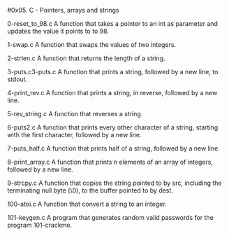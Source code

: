 #0x05. C - Pointers, arrays and strings

0-reset_to_98.c A function that takes a pointer to an int as parameter and updates the value it points to to 98.

1-swap.c A function that swaps the values of two integers.

2-strlen.c A function that returns the length of a string.

3-puts.c3-puts.c A function that prints a string, followed by a new line, to stdout.

4-print_rev.c A function that prints a string, in reverse, followed by a new line.

5-rev_string.c A function that reverses a string.

6-puts2.c A function that prints every other character of a string, starting with the first character, followed by a new line.

7-puts_half.c A function that prints half of a string, followed by a new line.

8-print_array.c A function that prints n elements of an array of integers, followed by a new line.

9-strcpy.c A function that copies the string pointed to by src, including the terminating null byte (\0), to the buffer pointed to by dest.

100-atoi.c A function that convert a string to an integer.

101-keygen.c A program that generates random valid passwords for the program 101-crackme.
